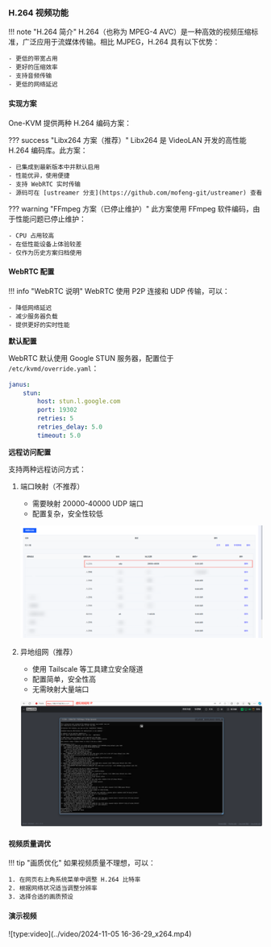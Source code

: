 ### H.264 视频功能

!!! note "H.264 简介"
    H.264（也称为 MPEG-4 AVC）是一种高效的视频压缩标准，广泛应用于流媒体传输。相比 MJPEG，H.264 具有以下优势：

    - 更低的带宽占用
    - 更好的压缩效率
    - 支持音频传输
    - 更低的网络延迟

#### 实现方案

One-KVM 提供两种 H.264 编码方案：

??? success "Libx264 方案（推荐）"
    Libx264 是 VideoLAN 开发的高性能 H.264 编码库。此方案：

    - 已集成到最新版本中并默认启用
    - 性能优异，使用便捷
    - 支持 WebRTC 实时传输
    - 源码可在 [ustreamer 分支](https://github.com/mofeng-git/ustreamer) 查看

??? warning "FFmpeg 方案（已停止维护）"
    此方案使用 FFmpeg 软件编码，由于性能问题已停止维护：

    - CPU 占用较高
    - 在低性能设备上体验较差
    - 仅作为历史方案归档使用

#### WebRTC 配置

!!! info "WebRTC 说明"
    WebRTC 使用 P2P 连接和 UDP 传输，可以：

    - 降低网络延迟
    - 减少服务器负载
    - 提供更好的实时性能

**默认配置**

WebRTC 默认使用 Google STUN 服务器，配置位于 `/etc/kvmd/override.yaml`：
```yaml
janus:
    stun:
        host: stun.l.google.com
        port: 19302
        retries: 5
        retries_delay: 5.0
        timeout: 5.0
```

**远程访问配置**

支持两种远程访问方式：

1. 端口映射（不推荐）

    - 需要映射 20000-40000 UDP 端口
    - 配置复杂，安全性较低

    ![端口映射](../img/image-20241021132357799.png)
   
2. 异地组网（推荐）

    - 使用 Tailscale 等工具建立安全隧道
    - 配置简单，安全性高
    - 无需映射大量端口

    ![Tailscale](../img/image-20241021143310563.png)

#### 视频质量调优

!!! tip "画质优化"
    如果视频质量不理想，可以：

    1. 在网页右上角系统菜单中调整 H.264 比特率
    2. 根据网络状况适当调整分辨率
    3. 选择合适的画质预设

#### 演示视频

![type:video](../video/2024-11-05 16-36-29_x264.mp4)
